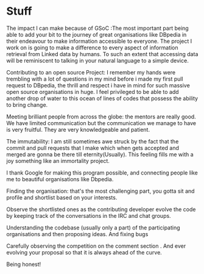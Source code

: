 # Stuff

The impact I can make because of GSoC :The most important part being able to add your bit to the journey of great organisations like DBpedia in their endeavour to make information accessible to everyone. The project I work on is going to make a difference to every aspect of information retrieval from Linked data by humans. To such an extent that accessing data will be reminiscent to talking in your natural language to a simple device. 

Contributing to an open source Project: I remember my hands were trembling with a lot of questions in my mind before i made my first pull request to DBpedia, the thrill and respect i have in mind for such massive open source organisations in huge. I feel privileged to be able to add another drop of water to this ocean of lines of codes that possess the ability to bring change.

Meeting brilliant people from across the globe: the mentors are really good. We have limited communication but the communication we manage to have is very fruitful. They are very knowledgeable and patient. 

The immutability: I am still sometimes awe struck by the fact that the commit and pull requests that I make which when gets accepted and merged are gonna be there till eternity(Usually). This feeling fills me with a joy something like an immortality project.

I thank Google for making this program possible, and connecting people like me to beautiful organisations  like Dbpedia.


Finding the organisation: that's the most challenging part, you gotta sit and profile and shortlist based on your interests. 

Observe the shortlisted ones as the contributing developer evolve the code by keeping track of the conversations in the IRC and chat groups.

Understanding the codebase (usually only a part) of the participating organisations and then proposing ideas. And fixing bugs

 Carefully observing the competition on the comment section . And ever evolving your proposal  so that it is always ahead of the curve. 

Being honest!